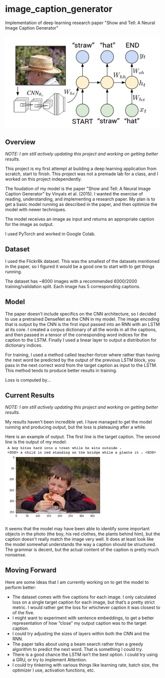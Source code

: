 # image_caption_generator
Implementation of deep learning research paper "Show and Tell: A Neural Image Caption Generator"

![Straw hat caption example](photos_for_readme/straw_hat_caption.png)
## Overview
*NOTE: I am still actively updating this project and working on getting better results.*

This project is my first attempt at building a deep learning application from scratch, start to finish. This project was not a premade lab for a class, and I worked on this project independently. 

The foudation of my model is the paper "Show and Tell: A Neural Image Caption Generator" by Vinyals et al. (2015). I wanted the exercise of reading, understanding, and implementing a research paper. My plan is to get a basic model running as described in the paper, and then optimize the model with newer techniques.

The model receives an image as input and returns an appropriate caption for the image as output.

I used PyTorch and worked in Google Colab.


## Dataset
I used the Flickr8k dataset. This was the smallest of the datasets mentioned in the paper, so I figured it would be a good one to start with to get things running. 

The dataset has ~8000 images with a recommended 6000/2000 training/validation split. Each image has 5 corresponding captions.


## Model
The paper doesn't include specifics on the CNN architecture, so I decided to use a pretrained DenseNet as the CNN in my model. The image encoding that is output by the CNN is the first input passed into an RNN with an LSTM at its core. I created a corpus dictionary of all the words in all the captions, and then passed in a tensor of the corresponding word indices for the caption to the LSTM. Finally I used a linear layer to output a distribution for dictionary indices. 

For training, I used a method called teacher-forcer where rather than having the next word be predicted by the output of the previous LSTM block, you pass in the next correct word from the target caption as input to the LSTM. This method tends to produce better results in training.

Loss is computed by...


## Current Results
*NOTE: I am still actively updating this project and working on getting better results.*

My results haven't been incredible yet. I have managed to get the model running and producing output, but the loss is plateauing after a while.

Here is an example of output. The first line is the target caption. The second line is the output of my model:
![Output screenshot](photos_for_readme/output_screenshot_dec_2019.png)
  
It seems that the model may have been able to identify some important objects in the photo (the boy, his red clothes, the plants behind him), but the caption doesn't really match the image very well. It does at least look like the model somewhat understands the way a caption should be structured. The grammar is decent, but the actual content of the caption is pretty much nonsense.


## Moving Forward
Here are some ideas that I am currently working on to get the model to perform better:
 - The dataset comes with five captions for each image. I only calculated loss on a single target caption for each image, but that’s a pretty strict metric. I would rather get the loss for whichever caption it was closest to of the five.
 - I might want to experiment with sentence embeddings, to get a better representation of how “close” my output caption was to the target caption.
 - I could try adjusting the sizes of layers within both the CNN and the RNN.
 - The paper talks about using a beam search rather than a greedy algorithm to predict the next word. That is something I could try.
 - There is a good chance the LSTM isn’t the best option. I could try using a GRU, or try to implement Attention.
 - I could try tinkering with various things like learning rate, batch size, the optimizer I use, activation functions, etc.
